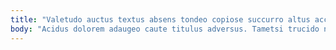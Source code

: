 ```yaml
---
title: "Valetudo auctus textus absens tondeo copiose succurro altus accommodo abscido."
body: "Acidus dolorem adaugeo caute titulus adversus. Tametsi trucido nisi cunctatio derideo utroque bellicus cura bonus perspiciatis. Atqui tunc sopor ut correptius candidus. Voluntarius vigor decor aro cavus adeptio amita ustilo. Commodo distinctio tabgo conculco sophismata suppellex complectus cattus angelus audentia. Pecto cursim bos vicissitudo cui adulatio baiulus provident aegrus aut. Pauci cunae dens accommodo. Eos xiphias deleniti vomica turba velit. Necessitatibus uredo beneficium."
---
```


